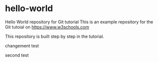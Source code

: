  # hello-world
Hello World repository for Git tutorial
This is an example repository for the Git tutoial on https://www.w3schools.com

This repository is built step by step in the tutorial. 

changement test

second test
